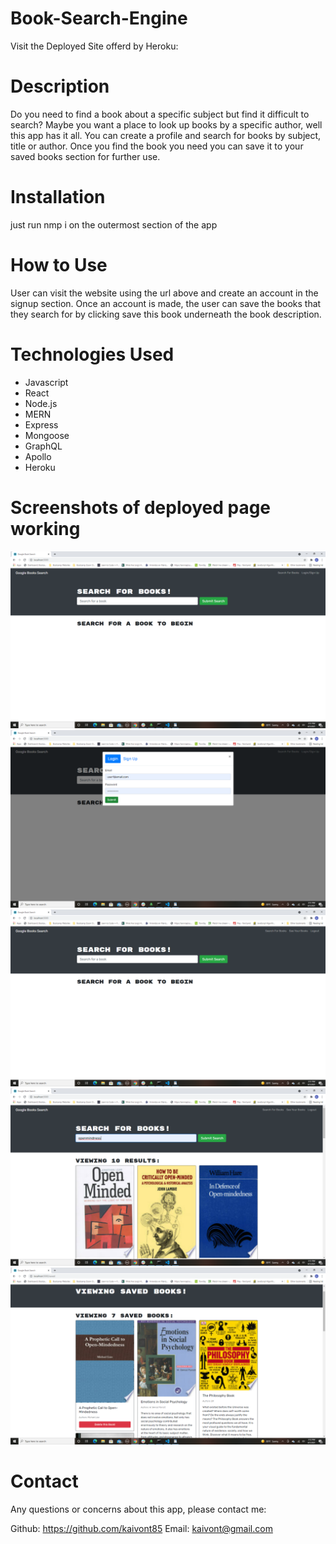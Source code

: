 # Book-Search-Engine

Visit the Deployed Site offerd by Heroku: 


# Description

Do you need to find a book about a specific subject  but find it difficult to search? Maybe you want a place to look up books by a specific author, well this app has it all. You can create a profile and search for books by subject, title or author. Once you find the book you need you can save it to your saved books section for further use. 


# Installation 

just run nmp i on the outermost section of the app

# How to Use

User can visit the website using the url above and create an account in the signup section. Once an account is made, the user can save the books that they search for by clicking save this book underneath the book description. 


# Technologies Used

 - Javascript
 - React
 - Node.js
 - MERN
 - Express
 - Mongoose
 - GraphQL
 - Apollo
 - Heroku

 # Screenshots of deployed page working


![screenshot](Develop/screenshots/landingpage.png)
![screenshot](Develop/screenshots/signuplogin.png)
![screenshot](Develop/screenshots/afterloggingin.png)
![screenshot](Develop/screenshots/searchresults.png)
![screenshot](Develop/screenshots/savedbooks.png)



# Contact

Any questions or concerns about this app, please contact me:

Github: https://github.com/kaivont85
Email: kaivont@gmail.com